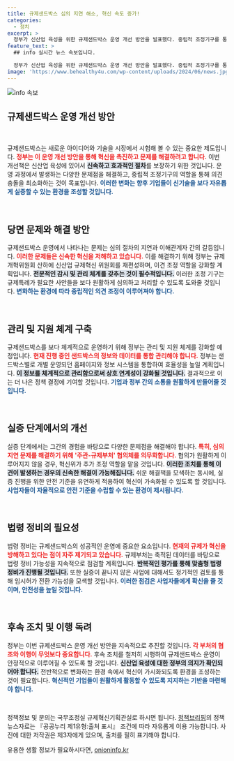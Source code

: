 ```yaml
---
title: 규제샌드박스 심의 지연 해소, 혁신 속도 증가!
categories:
  - 정치
excerpt: >
  정부가 신산업 육성을 위한 규제샌드박스 운영 개선 방안을 발표했다. 중립적 조정기구를 통해 이견 해소 및 심의 지연 문제를 해결하며, 혁신 속도를 높일 계획이다. 규제 혁신의 새로운 전환점이 될 이 방안의 정체가 궁금하다!
feature_text: >
  ## info 실시간 뉴스 속보입니다.

  정부가 신산업 육성을 위한 규제샌드박스 운영 개선 방안을 발표했다. 중립적 조정기구를 통해 이견 해소 및 심의 지연 문제를 해결하며, 혁신 속도를 높일 계획이다. 규제 혁신의 새로운 전환점이 될 이 방안의 정체가 궁금하다!
image: 'https://www.behealthy4u.com/wp-content/uploads/2024/06/news.jpg'
---
```


<p><img src="https://www.behealthy4u.com/wp-content/uploads/2024/06/news.jpg" alt="info 속보" /></p>

<h2 data-ke-size="size26">규제샌드박스 운영 개선 방안</h2>

<p data-ke-size="size16">&nbsp;</p>

<p>규제샌드박스는 새로운 아이디어와 기술을 시장에서 시험해 볼 수 있는 중요한 제도입니다. <b><span style="color: #ee2323;">정부는 이 운영 개선 방안을 통해 혁신을 촉진하고 문제를 해결하려고 합니다.</span></b> 이번 개선책은 신산업 육성에 있어서 <b><span style="background-color: #21538527;">신속하고 효과적인 절차</span></b>를 보장하기 위한 것입니다. 운영 과정에서 발생하는 다양한 문제점을 해결하고, 중립적 조정기구의 역할을 통해 의견 충돌을 최소화하는 것이 목표입니다. <b><span style="color: #1a5490;">이러한 변화는 향후 기업들이 신기술을 보다 자유롭게 실증할 수 있는 환경을 조성할 것입니다.</span></b></p>

<p data-ke-size="size16">&nbsp;</p>

<h2 data-ke-size="size26">당면 문제와 해결 방안</h2>

<p>규제샌드박스 운영에서 나타나는 문제는 심의 절차의 지연과 이해관계자 간의 갈등입니다. <b><span style="color: #ee2323;">이러한 문제들은 신속한 혁신을 저해하고 있습니다.</span></b> 이를 해결하기 위해 정부는 규제개혁위원회 산하에 신산업 규제혁신 위원회를 재편성하며, 이견 조정 역할을 강화할 계획입니다. <b><span style="background-color: #21538527;">전문적인 감시 및 관리 체계를 갖추는 것이 필수적입니다.</span></b> 이러한 조정 기구는 규제특례가 필요한 사안들을 보다 원활하게 심의하고 처리할 수 있도록 도와줄 것입니다. <b><span style="color: #1a5490;">변화하는 환경에 따라 중립적인 의견 조정이 이루어져야 합니다.</span></b></p>

<p data-ke-size="size16">&nbsp;</p>

<h2 data-ke-size="size26">관리 및 지원 체계 구축</h2>

<p>규제샌드박스를 보다 체계적으로 운영하기 위해 정부는 관리 및 지원 체계를 강화할 예정입니다. <b><span style="color: #ee2323;">현재 진행 중인 샌드박스의 정보와 데이터를 통합 관리해야 합니다.</span></b> 정부는 샌드박스별로 개별 운영되던 홈페이지와 정보 시스템을 통합하여 효율성을 높일 계획입니다. <b><span style="background-color: #21538527;">이 정보를 체계적으로 관리함으로써 상호 연계성이 강화될 것입니다.</span></b> 결과적으로 이는 더 나은 정책 결정에 기여할 것입니다. <b><span style="color: #1a5490;">기업과 정부 간의 소통을 원활하게 만들어줄 것입니다.</span></b></p>

<p data-ke-size="size16">&nbsp;</p>

<h2 data-ke-size="size26">실증 단계에서의 개선</h2>

<p>실증 단계에서는 그간의 경험을 바탕으로 다양한 문제점을 해결해야 합니다. <b><span style="color: #ee2323;">특히, 심의 지연 문제를 해결하기 위해 '주관-규제부처' 협의체를 의무화합니다.</span></b> 협의가 원활하게 이루어지지 않을 경우, 혁신위가 추가 조정 역할을 맡을 것입니다. <b><span style="background-color: #21538527;">이러한 조치를 통해 이견이 발생하는 경우의 신속한 해결이 가능해집니다.</span></b> 쉬운 해결책을 모색하는 동시에, 실증 진행을 위한 안전 기준을 유연하게 적용하여 혁신이 가속화될 수 있도록 할 것입니다. <b><span style="color: #1a5490;">사업자들이 자율적으로 안전 기준을 수립할 수 있는 환경이 제시됩니다.</span></b></p>

<p data-ke-size="size16">&nbsp;</p>

<h2 data-ke-size="size26">법령 정비의 필요성</h2>

<p>법령 정비는 규제샌드박스의 성공적인 운영에 중요한 요소입니다. <b><span style="color: #ee2323;">현재의 규제가 혁신을 방해하고 있다는 점이 자주 제기되고 있습니다.</span></b> 규제부처는 축적된 데이터를 바탕으로 법령 정비 가능성을 지속적으로 점검할 계획입니다. <b><span style="background-color: #21538527;">반복적인 평가를 통해 맞춤형 법령 정비가 진행될 것입니다.</span></b> 또한 실증이 끝나지 않은 사업에 대해서도 정기적인 검토를 통해 임시허가 전환 가능성을 모색할 것입니다. <b><span style="color: #1a5490;">이러한 점검은 사업자들에게 확신을 줄 것이며, 안전성을 높일 것입니다.</span></b></p>

<p data-ke-size="size16">&nbsp;</p>

<h2 data-ke-size="size26">후속 조치 및 이행 독려</h2>

<p>정부는 이번 규제샌드박스 운영 개선 방안을 지속적으로 추진할 것입니다. <b><span style="color: #ee2323;">각 부처의 협조와 이행이 무엇보다 중요합니다.</span></b> 후속 조치를 철저히 시행하여 규제샌드박스 운영이 안정적으로 이루어질 수 있도록 할 것입니다. <b><span style="background-color: #21538527;">신산업 육성에 대한 정부의 의지가 확인되어야 합니다.</span></b> 전반적으로 변화하는 환경 속에서 혁신이 가시화되도록 환경을 조성하는 것이 필요합니다. <b><span style="color: #1a5490;">혁신적인 기업들이 원활하게 활동할 수 있도록 지지하는 기반을 마련해야 합니다.</span></b> </p>

<p data-ke-size="size16">&nbsp;</p>

<p>정책정보 및 문의는 국무조정실 규제혁신기획관실로 하시면 됩니다. <a href="https://https://www.korea.kr">정책브리핑</a>의 정책 뉴스자료는 『공공누리 제1유형:출처 표시』 조건에 따라 자유롭게 이용 가능합니다. 사진에 대한 저작권은 제3자에게 있으며, 출처를 필히 표기해야 합니다.</p>
유용한 생활 정보가 필요하시다면, <a href="https://onioninfo.kr" rel="dofollow">onioninfo.kr</a>


